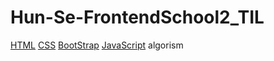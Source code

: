 # Hun-Se-FrontendSchool2_TIL
<a href="https://github.com/Hun-Se/Hun-Se-FrontendSchool2_TIL/tree/main/html
">HTML</a>
<a href="https://github.com/Hun-Se/Hun-Se-FrontendSchool2_TIL/tree/main/css
">CSS</a>
<a href="https://github.com/Hun-Se/Hun-Se-FrontendSchool2_TIL/tree/main/bootstrap">BootStrap</a>
<a href="https://github.com/Hun-Se/Hun-Se-FrontendSchool2_TIL/tree/main/JavaScript">JavaScript</a>
algorism
